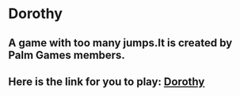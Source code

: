 # Dorothy
## A game with too many jumps.It is created by Palm Games members.
## Here is the link for you to play: [Dorothy](https://play.unity.com/mg/other/dorothy-b)
